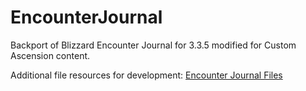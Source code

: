 # EncounterJournal

Backport of Blizzard Encounter Journal for 3.3.5 modified for Custom Ascension content.

Additional file resources for development: <a href="https://drive.google.com/drive/folders/1S1yrpheTZSCGQSVIEhF1mx3in0OguGRc?usp=sharing"> Encounter Journal Files </a>


